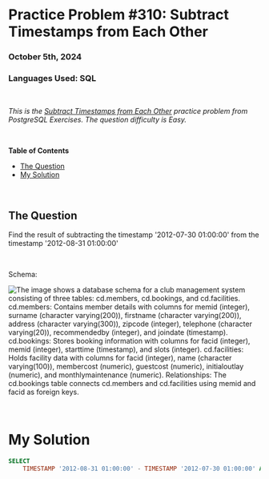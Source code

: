 # **Practice Problem #310: Subtract Timestamps from Each Other**
### October 5th, 2024
### Languages Used: SQL

<br>

*This is the [Subtract Timestamps from Each Other](https://pgexercises.com/questions/date/interval.html) practice problem from PostgreSQL Exercises. The question difficulty is Easy.*

<br>

**Table of Contents**

-   [The Question](#the-question)
-   [My Solution](#my-solution)
  
<br>

## The Question

Find the result of subtracting the timestamp '2012-07-30 01:00:00' from the timestamp '2012-08-31 01:00:00'

<br>

Schema:

![The image shows a database schema for a club management system consisting of three tables: cd.members, cd.bookings, and cd.facilities. cd.members: Contains member details with columns for memid (integer), surname (character varying(200)), firstname (character varying(200)), address (character varying(300)), zipcode (integer), telephone (character varying(20)), recommendedby (integer), and joindate (timestamp). cd.bookings: Stores booking information with columns for facid (integer), memid (integer), starttime (timestamp), and slots (integer). cd.facilities: Holds facility data with columns for facid (integer), name (character varying(100)), membercost (numeric), guestcost (numeric), initialoutlay (numeric), and monthlymaintenance (numeric). Relationships: The cd.bookings table connects cd.members and cd.facilities using memid and facid as foreign keys.](https://github.com/LexiPugh/practice-problems/blob/main/figs/pg_schema.png)

<br>

# My Solution

``` SQL
SELECT
	TIMESTAMP '2012-08-31 01:00:00' - TIMESTAMP '2012-07-30 01:00:00' AS interval
```
